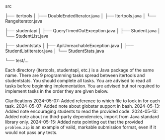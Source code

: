 src

├── itertools
│   ├── DoubleEndedIterator.java
│   ├── Itertools.java
│   └── RangeIterator.java


├── studentapi
│   ├── QueryTimedOutException.java
│   ├── Student.java
│   └── StudentList.java



├── studentstats
│   ├── ApiUnreachableException.java
│   ├── StudentListIterator.java
│   └── StudentStats.java


└── test/...


Each directory (itertools, studentapi, etc.) is a Java package of the same name. There are 9 programming tasks spread between itertools and studentstats. You should complete all tasks. You are advised to read all tasks before beginning implementation. You are advised but not required to implement tasks in the order they are given below.


Clarifications
2024-05-07: Added reference to which file to look in for each task.
2024-05-07: Added note about globstar support in bash.
2024-05-13: Added note encouraging students to read the provided code.
2024-05-13: Added note about no third-party dependencies, import from Java standard library only.
2024-05-15: Added note pointing out that the provided `problem.zip` is an example of valid, markable submission format, even if it would not pass any tests.
